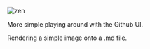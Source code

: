![zen](https://user-images.githubusercontent.com/97811425/150660663-bc90d879-3915-4706-b771-4ae9156f371a.png)

More simple playing around with the Github UI.

Rendering a simple image onto a .md file.

